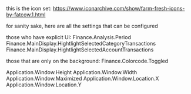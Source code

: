 this is the icon set: https://www.iconarchive.com/show/farm-fresh-icons-by-fatcow.1.html

for sanity sake, here are all the settings that can be configured

those who have explicit UI:
Finance.Analysis.Period
Finance.MainDisplay.HightlightSelectedCategoryTransactions
Finance.MainDisplay.HightlightSelectedAccountTransactions

those that are only on the background:
Finance.Colorcode.Toggled

Application.Window.Height
Application.Window.Width
Application.Window.Maximized
Application.Window.Location.X
Application.Window.Location.Y